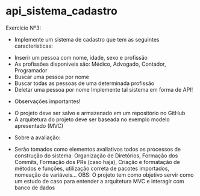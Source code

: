 # api_sistema_cadastro

Exercício N°3:
- Implemente um sistema de cadastro que tem as seguintes caracteristicas:
* Inserir um pessoa com nome, idade, sexo e profissão
* As profissões disponiveis são: Médico, Advogado, Contador, Programador
* Buscar uma pessoa por nome
* Buscar todas as pessoas de uma determinada profissão
* Deletar uma pessoa por nome
Implemente tal sistema em forma de API!
- Observações importantes!
* O projeto deve ser salvo e armazenado em um repositório no GitHub
* A arquitetura do projeto deve ser baseada no exemplo modelo apresentado (MVC)
- Sobre a avaliação:
* Serão tomados como elementos avaliativos todos os processos de construção do sistema:
Organização de Diretórios, Formação dos Commits, Formação dos PRs (caso haja), Criação e
formatação de métodos e funções, utilização correta de pacotes importados, nomeação de
variáveis…
OBS: O projeto tem como objetivo servir como um estudo de caso para entender a arquitetura
MVC e interagir com banco de dados
